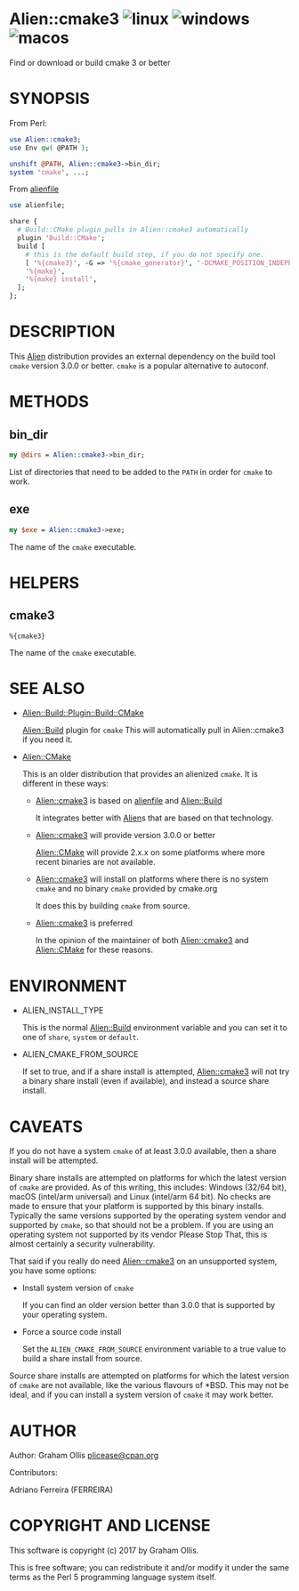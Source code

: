# Alien::cmake3 ![linux](https://github.com/PerlAlien/Alien-cmake3/workflows/linux/badge.svg) ![windows](https://github.com/PerlAlien/Alien-cmake3/workflows/windows/badge.svg) ![macos](https://github.com/PerlAlien/Alien-cmake3/workflows/macos/badge.svg)

Find or download or build cmake 3 or better

# SYNOPSIS

From Perl:

```perl
use Alien::cmake3;
use Env qw( @PATH );

unshift @PATH, Alien::cmake3->bin_dir;
system 'cmake', ...;
```

From [alienfile](https://metacpan.org/pod/alienfile)

```perl
use alienfile;

share {
  # Build::CMake plugin pulls in Alien::cmake3 automatically
  plugin 'Build::CMake';
  build [
    # this is the default build step, if you do not specify one.
    [ '%{cmake3}', -G => '%{cmake_generator}', '-DCMAKE_POSITION_INDEPENDENT_CODE:BOOL=true', '-DCMAKE_INSTALL_PREFIX:PATH=%{.install.prefix}', '.' ],
    '%{make}',
    '%{make} install',
  ];
};
```

# DESCRIPTION

This [Alien](https://metacpan.org/pod/Alien) distribution provides an external dependency on the build tool `cmake`
version 3.0.0 or better.  `cmake` is a popular alternative to autoconf.

# METHODS

## bin\_dir

```perl
my @dirs = Alien::cmake3->bin_dir;
```

List of directories that need to be added to the `PATH` in order for `cmake` to work.

## exe

```perl
my $exe = Alien::cmake3->exe;
```

The name of the `cmake` executable.

# HELPERS

## cmake3

```
%{cmake3}
```

The name of the `cmake` executable.

# SEE ALSO

- [Alien::Build::Plugin::Build::CMake](https://metacpan.org/pod/Alien::Build::Plugin::Build::CMake)

    [Alien::Build](https://metacpan.org/pod/Alien::Build) plugin for `cmake`  This will automatically pull in Alien::cmake3 if you
    need it.

- [Alien::CMake](https://metacpan.org/pod/Alien::CMake)

    This is an older distribution that provides an alienized `cmake`.  It is different in
    these ways:

    - [Alien::cmake3](https://metacpan.org/pod/Alien::cmake3) is based on [alienfile](https://metacpan.org/pod/alienfile) and [Alien::Build](https://metacpan.org/pod/Alien::Build)

        It integrates better with [Alien](https://metacpan.org/pod/Alien)s that are based on that technology.

    - [Alien::cmake3](https://metacpan.org/pod/Alien::cmake3) will provide version 3.0.0 or better

        [Alien::CMake](https://metacpan.org/pod/Alien::CMake) will provide 2.x.x on some platforms where more recent binaries are not available.

    - [Alien::cmake3](https://metacpan.org/pod/Alien::cmake3) will install on platforms where there is no system `cmake` and no binary `cmake` provided by cmake.org

        It does this by building `cmake` from source.

    - [Alien::cmake3](https://metacpan.org/pod/Alien::cmake3) is preferred

        In the opinion of the maintainer of both [Alien::cmake3](https://metacpan.org/pod/Alien::cmake3) and [Alien::CMake](https://metacpan.org/pod/Alien::CMake) for these reasons.

# ENVIRONMENT

- ALIEN\_INSTALL\_TYPE

    This is the normal [Alien::Build](https://metacpan.org/pod/Alien::Build) environment variable and you can set it to one of
    `share`, `system` or `default`.

- ALIEN\_CMAKE\_FROM\_SOURCE

    If set to true, and if a share install is attempted, [Alien::cmake3](https://metacpan.org/pod/Alien::cmake3) will not try a
    binary share install (even if available), and instead a source share install.

# CAVEATS

If you do not have a system `cmake` of at least 3.0.0 available, then a share install
will be attempted.

Binary share installs are attempted on platforms for which the latest version of `cmake`
are provided.  As of this writing, this includes: Windows (32/64 bit), macOS
(intel/arm universal) and Linux (intel/arm 64 bit).  No checks are made to ensure that
your platform is supported by this binary installs.  Typically the same versions
supported by the operating system vendor and supported by `cmake`, so that should not
be a problem.  If you are using an operating system not supported by its vendor
Please Stop That, this is almost certainly a security vulnerability.

That said if you really do need [Alien::cmake3](https://metacpan.org/pod/Alien::cmake3) on an unsupported system,
you have some options:

- Install system version of `cmake`

    If you can find an older version better than 3.0.0 that is supported by your operating
    system.

- Force a source code install

    Set the `ALIEN_CMAKE_FROM_SOURCE` environment variable to a true value to build a
    share install from source.

Source share installs are attempted on platforms for which the latest version of
`cmake` are not available, like the various flavours of \*BSD.  This may not be ideal,
and if you can install a system version of `cmake` it may work better.

# AUTHOR

Author: Graham Ollis <plicease@cpan.org>

Contributors:

Adriano Ferreira (FERREIRA)

# COPYRIGHT AND LICENSE

This software is copyright (c) 2017 by Graham Ollis.

This is free software; you can redistribute it and/or modify it under
the same terms as the Perl 5 programming language system itself.
